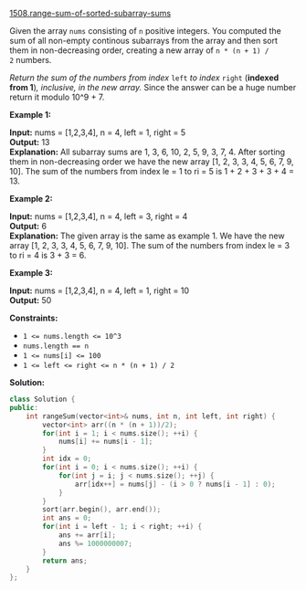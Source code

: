 [1508.range-sum-of-sorted-subarray-sums](https://leetcode.com/problems/range-sum-of-sorted-subarray-sums/)  

Given the array `nums` consisting of `n` positive integers. You computed the sum of all non-empty continous subarrays from the array and then sort them in non-decreasing order, creating a new array of `n * (n + 1) / 2` numbers.

_Return the sum of the numbers from index_ `left` _to index_ `right` (**indexed from 1**)_, inclusive, in the new array._ Since the answer can be a huge number return it modulo 10^9 + 7.

**Example 1:**

  
**Input:** nums = \[1,2,3,4\], n = 4, left = 1, right = 5  
**Output:** 13   
**Explanation:** All subarray sums are 1, 3, 6, 10, 2, 5, 9, 3, 7, 4. After sorting them in non-decreasing order we have the new array \[1, 2, 3, 3, 4, 5, 6, 7, 9, 10\]. The sum of the numbers from index le = 1 to ri = 5 is 1 + 2 + 3 + 3 + 4 = 13.   

**Example 2:**

  
**Input:** nums = \[1,2,3,4\], n = 4, left = 3, right = 4  
**Output:** 6  
**Explanation:** The given array is the same as example 1. We have the new array \[1, 2, 3, 3, 4, 5, 6, 7, 9, 10\]. The sum of the numbers from index le = 3 to ri = 4 is 3 + 3 = 6.  

**Example 3:**

  
**Input:** nums = \[1,2,3,4\], n = 4, left = 1, right = 10  
**Output:** 50  

**Constraints:**

*   `1 <= nums.length <= 10^3`
*   `nums.length == n`
*   `1 <= nums[i] <= 100`
*   `1 <= left <= right <= n * (n + 1) / 2`  



**Solution:**  

```cpp
class Solution {
public:
    int rangeSum(vector<int>& nums, int n, int left, int right) {
        vector<int> arr((n * (n + 1))/2);
        for(int i = 1; i < nums.size(); ++i) {
            nums[i] += nums[i - 1];
        }
        int idx = 0;
        for(int i = 0; i < nums.size(); ++i) {
            for(int j = i; j < nums.size(); ++j) {
                arr[idx++] = nums[j] - (i > 0 ? nums[i - 1] : 0);
            }
        }
        sort(arr.begin(), arr.end());
        int ans = 0;
        for(int i = left - 1; i < right; ++i) {
            ans += arr[i];
            ans %= 1000000007;
        }
        return ans;
    }
};
```
      